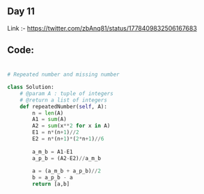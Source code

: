 ## Day 11
Link :- https://twitter.com/zbAnq81/status/1778409832506167683

## Code:

###

```python

# Repeated number and missing number

class Solution:
    # @param A : tuple of integers
    # @return a list of integers
    def repeatedNumber(self, A):
        n = len(A)
        A1 = sum(A)
        A2 = sum(x**2 for x in A)
        E1 = n*(n+1)//2
        E2 = n*(n+1)*(2*n+1)//6
        
        a_m_b = A1-E1
        a_p_b = (A2-E2)//a_m_b
        
        a = (a_m_b + a_p_b)//2
        b = a_p_b - a
        return [a,b]


```
